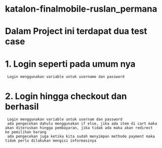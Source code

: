 # katalon-finalmobile-ruslan_permana

# Dalam Project ini terdapat dua test case
# 1. Login seperti pada umum nya
	 Login menggunakan variable untuk username dan password
# 2. Login hingga checkout dan berhasil
     Login menggunakan variable untuk usernam dan password
     ada pengecekan dahulu menggunakan if else, jika ada item di cart maka akan diteruskan hingga pembayaran, jika tidak ada maka akan redirect ke pemilihan barang
     ada pengecekan juga ketika kita sudah menyimpan methode payment maka tidak perlu dilakukan mengisi informasinya
     
  